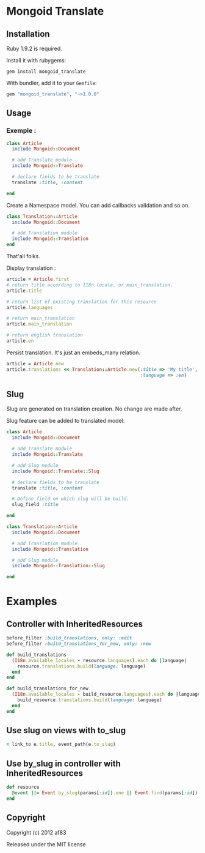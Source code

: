 # Mongoid Translate

## Installation

Ruby 1.9.2 is required.

Install it with rubygems:

    gem install mongoid_translate

With bundler, add it to your `Gemfile`:

``` ruby
gem "mongoid_translate", "~>1.0.0"
```

## Usage

### Exemple :

``` ruby
class Article
  include Mongoid::Document

  # add Translate module
  include Mongoid::Translate

  # declare fields to be translate
  translate :title, :content

end
```

Create a Namespace model. You can add callbacks validation and so on.

``` ruby
class Translation::Article
  include Mongoid::Document

  # add Translation module
  include Mongoid::Translation
end
```

That'all folks.

Display translation :

``` ruby
article = Article.first
# return title according to I18n.locale, or main_translation.
article.title

# return list of existing translation for this resource
article.languages

# return main_translation
article.main_translation

# return english translation
article.en
```

Persist translation. It's just an embeds_many relation.

``` ruby
article = Article.new
article.translations << Translation::Article.new(:title => 'My title',
                                                 :language => :en)
```

Slug
----

Slug are generated on translation creation. No change are made after.

Slug feature can be added to translated model:

``` ruby
class Article
  include Mongoid::Document

  # add Translate module
  include Mongoid::Translate

  # add Slug module
  include Mongoid::Translate::Slug

  # declare fields to be translate
  translate :title, :content

  # Define field on which slug will be build.
  slug_field :title

end

class Translation::Article
  include Mongoid::Document

  # add Translation module
  include Mongoid::Translation

  # add Slug module
  include Mongoid::Translation::Slug

end
```

# Examples

Controller with InheritedResources
----------------------------------

``` ruby
before_filter :build_translations, only: :edit
before_filter :build_translations_for_new, only: :new

def build_translations
  (I18n.available_locales - resource.languages).each do |language|
    resource.translations.build(language: language)
  end
end

def build_translations_for_new
  (I18n.available_locales - build_resource.languages).each do |language|
    build_resource.translations.build(language: language)
  end
end
```

Use slug on views with to_slug
------------------------------

``` ruby
= link_to e.title, event_path(e.to_slug)
```

Use by_slug in controller with InheritedResources
-------------------------------------------------

``` ruby
def resource
  @event ||= Event.by_slug(params[:id]).one || Event.find(params[:id])
end
```

## Copyright

Copyright (c) 2012 af83

Released under the MIT license
